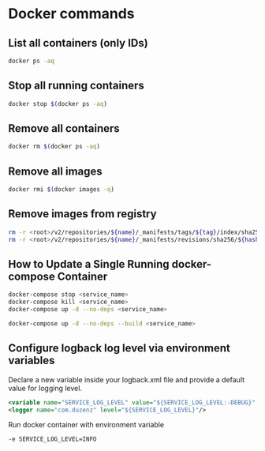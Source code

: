 # Docker commands

##  List all containers (only IDs)

```bash
docker ps -aq
```

##  Stop all running containers

```bash
docker stop $(docker ps -aq)
```
## Remove all containers

```bash
docker rm $(docker ps -aq)
```

##  Remove all images

```bash
docker rmi $(docker images -q)
```

##  Remove images from registry

```bash
rm -r <root>/v2/repositories/${name}/_manifests/tags/${tag}/index/sha256/${hash}
rm -r <root>/v2/repositories/${name}/_manifests/revisions/sha256/${hash}
```

##  How to Update a Single Running docker-compose Container

```bash
docker-compose stop <service_name>
docker-compose kill <service_name>
docker-compose up -d --no-deps <service_name>
```

```bash
docker-compose up -d --no-deps --build <service_name> 
```

## **Configure logback log level via environment variables**

Declare a new variable inside your logback.xml file and provide a default value for logging level.

```xml
<variable name="SERVICE_LOG_LEVEL" value="${SERVICE_LOG_LEVEL:-DEBUG}" />
<logger name="com.duzenz" level="${SERVICE_LOG_LEVEL}"/>
```

Run docker container with environment variable

```-e SERVICE_LOG_LEVEL=INFO ```
